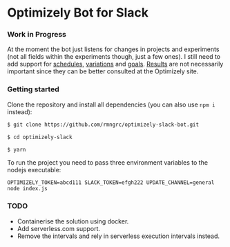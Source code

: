 # Optimizely Bot for Slack

### Work in Progress

At the moment the bot just listens for changes in projects and experiments (not
all fields within the experiments though, just a few ones). I still need to add support
for [schedules](https://developers.optimizely.com/classic/rest/v1/#schedules),
[variations](https://developers.optimizely.com/classic/rest/v1/#variations) and
[goals](https://developers.optimizely.com/classic/rest/v1/#goals).
[Results](https://developers.optimizely.com/classic/rest/v1/#results) are not
necessarily important since they can be better consulted at the Optimizely site.


### Getting started

Clone the repository and install all dependencies (you can also use `npm i` instead):

```bash
$ git clone https://github.com/rmngrc/optimizely-slack-bot.git

$ cd optimizely-slack

$ yarn
```

To run the project you need to pass three environment variables to the nodejs executable:

```
OPTIMIZELY_TOKEN=abcd111 SLACK_TOKEN=efgh222 UPDATE_CHANNEL=general node index.js
```

### TODO

- Containerise the solution using docker.
- Add serverless.com support.
- Remove the intervals and rely in serverless execution intervals instead.
